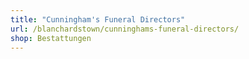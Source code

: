 ```yaml
---
title: "Cunningham's Funeral Directors"
url: /blanchardstown/cunninghams-funeral-directors/
shop: Bestattungen
---
```

